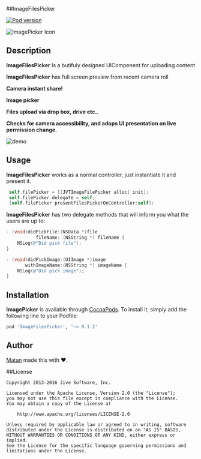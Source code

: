 
##ImageFilesPicker

[![Pod version](https://img.shields.io/cocoapods/v/ImageFilesPicker.svg?style=flat)](http://cocoadocs.org/docsets/ImageFilesPicker)

<img src="http://gifimgs.com/res/0416/57065e786bd4a151447737.gif" alt="ImagePicker Icon" align="center" />


## Description

**ImageFilesPicker** Is a butifuly designed UICompenent for uploading content

**ImageFilesPicker** has full screen preview from recent camera roll

**Camera instant share!**

**Image picker**

**Files upload via drop box, drive etc..**

**Checks for camera accessibility, and adops UI presentation on live permission change.**



![demo](https://media.giphy.com/media/3Ltt9Htvf0cFi/giphy.gif)

## Usage

**ImageFilesPicker** works as a normal controller, just instantiate it and present it.

```objectivec
 self.filePicker = [[JVTImageFilePicker alloc] init];
 self.filePicker.delegate = self;
 [self.filePicker presentFilesPickerOnController:self];
```

**ImageFilesPicker** has two delegate methods that will inform you what the users are up to:

```objectivec
- (void)didPickFile:(NSData *)file
           fileName: (NSString *) fileName {
    NSLog(@"Did pick file");
}

- (void)didPickImage:(UIImage *)image
       withImageName:(NSString *) imageName {
    NSLog(@"Did pick image");
}
```

## Installation

**ImagePicker** is available through [CocoaPods](http://cocoapods.org). To install
it, simply add the following line to your Podfile:

```ruby
pod 'ImageFilesPicker', '~> 0.1.2'
```


## Author

[Matan](https://github.com/mcmatan) made this with ❤️.

##License

```
Copyright 2013-2016 Jive Software, Inc.

Licensed under the Apache License, Version 2.0 (the "License");
you may not use this file except in compliance with the License.
You may obtain a copy of the License at

    http://www.apache.org/licenses/LICENSE-2.0

Unless required by applicable law or agreed to in writing, software
distributed under the License is distributed on an "AS IS" BASIS,
WITHOUT WARRANTIES OR CONDITIONS OF ANY KIND, either express or implied.
See the License for the specific language governing permissions and
limitations under the License.
```

